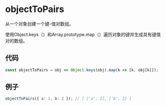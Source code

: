 # objectToPairs

从一个对象创建一个键-值对数组。

使用Object.keys（）和Array.prototype.map（）遍历对象的键并生成具有键值对的数组。

## 代码

```js
const objectToPairs = obj => Object.keys(obj).map(k => [k, obj[k]]);
```

## 例子

```js
objectToPairs({ a: 1, b: 2 }); // [ ['a', 1], ['b', 2] ]
```
